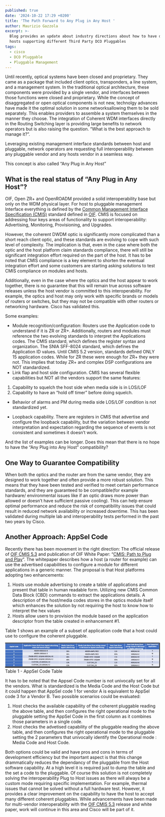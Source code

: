 ```yaml
---
published: true
date: '2024-10-22 17:29 +0200'
title: 'The Path Forward to Any Plug in Any Host '
author: Maurizio Gazzola
excerpt: >-
  Blog provides an update about industry directions about how to have different
  hosts supporting different Third Party DCO Pluggables
tags:
  - cisco
  - DCO Pluggable
  - Pluggable Management
---
```



Until recently, optical systems have been closed and proprietary. They came as a package that included client optics, transponders, a line system, and a management system. In the traditional optical architecture, these components were provided by a single vendor, and interfaces between those functions were closed and proprietary. While the concept of disaggregated or open optical components is not new, technolgy advances have made it the optimal solution in some networksallowing them to be sold separately. This enables providers to assemble a system themselves in the manner they choose.
The integration of Coherent WDM interfaces directly in the Routing Switching layer is providing large benefits to network operators but is also raising the question. “What is the best approach to manage it?”.

Leveraging existing management interface standards between host and pluggable, network operators are requesting full interoperability between any pluggable vendor and any hosts vendor in a seamless way.  

This concept is also called “Any Plug in Any Host” 

## What is the real status of “Any Plug in Any Host”?
OIF, Open ZR+ and OpenROADM provided a solid interoperability base but only on the WDM physical layer.
For host to pluggable management Interface everything is defined by the [Common Management Interface Specification (CMIS)](https://www.oiforum.com/technical-work/hot-topics/management/) standard defined in [OIF](https://www.oiforum.com/). CMIS is focused on addressing four keys areas of functionality to support interoperability: Advertising, Monitoring, Provisioning, and Upgrades.

However, the coherent DWDM optic is significantly more complicated than a short reach client optic, and these standards are evolving to cope with such level of complexity.  The implication is that, even in the case where both the optic and the host platform claim standards compliance, there will still be significant integration effort required on the part of the host.
It has to be noted that CMIS compliance is a key element to shorten the eventual integration effort and some customers are starting asking solutions to test CMIS compliance on modules and hosts.

Additionally, even in the case where the optics and the host appear to work together, there is no guarantee that this will remain true across software releases unless the host vendor is committed to this interoperability. For example, the optics and host may only work with specific brands or models of routers or switches, but they may not be compatible with other routers or networking hardware. Cisco has validated this.

Some examples:
- Module recognition/configuration:
Routers use the Application code to understand if it is ZR or ZR+. Additionally, routers and modules must reference the two evolving standards to interpret the Applications codes. The CMIS standard, which defines the register syntax and organization. The SNIA SFF-8024 standard, which defines the Application ID values.
Until CMIS 5.2 version, standards defined ONLY 15 application codes. While for ZR these were enough for ZR+ they were not. This implies that today ZR+ and complex DSP configurations are NOT standardized. 
- Link flap and host side configuration.
CMIS has several flexible capabilities but NOT all the vendors support the same features:
1. Capability to squelch the host side when media side is in LOS/LOF
2. Capability to have an “hold off timer” before doing squelch.
 
- Behavior of alarms and PM during media side LOS/LOF  condition is not standardized yet.
 
- Loopback capability. There are registers in CMIS that advertise and configure the loopback capability, but the variation between vendor interpretation and expectation regarding the sequence of events is not consistent and sometimes it doesn’t work.

And the list of examples can be longer. Does this mean that there is no hope to have the “Any Plug into Any Host” compatibility?

## One Way to Guarantee Compatibility  
When both the optics and the router are from the same vendor, they are designed to work together and often provide a more robust solution. This means that they have been tested and verified to meet certain performance standards, and they are guaranteed to be compatible(for example hardware/ environmental issues like if an optic draws more power than allowed or doesn’t have sufficient passive cooling). This can help ensure optimal performance and reduce the risk of compatibility issues that could result in reduced network availability or increased downtime. This has been validated during multiple lab and interoperability tests performed in the past two years by Cisco.

## Another Approach: AppSel Code
Recently there has been movement in the right direction:
The official release of [OIF CMIS 5.3](https://www.oiforum.com/wp-content/uploads/OIF-CMIS-05.3.pdf) and publication of OIF White Paper: “[CMIS: Path to Plug and Play](https://www.oiforum.com/wp-content/uploads/OIF-CMIS-Plug-and-Play-01.0.pdf)”.
The whitepaper describes how a host (a router for example) can use the advertised capabilities to configure a module for different applications in a generic manner. 
The proposal is that Host platforms adopting two enhancements:
1. Hosts use module advertising to create a table of applications and 		present that table in human readable form. Utilizing new CMIS Common 		Data Block (CBD) commands to extract the applications details. A 			description of the host/media codes stores in the optics module itself 		which enhances the solution by not requiring the host to know how to 		interpret the hex values
2.	Hosts allow users to provision the module based on the application 		descriptor from the table created in enhancement #1.

Table 1 shows an example of a subset of application code that a host could use to configure the coherent pluggable.

![](https://raw.githubusercontent.com/xrdocs/xrdocs-images/0b6adef7d32a8f25d1f43b5b2c2bb70f1137d768/assets/images/Table%201%20blog%20AnyPlugAnyHost.jpg)
Table 1 - AppSel Code Table

It has to be noted that the Appsel Code number is not univocally set for all the vendors. What is standardized is the Media Code and the Host Code but it could happen that AppSel code 1 for vendor A is equivalent to AppSel code 3 for a Vendor B.
Two possible scenarios could be evaluated: 
1.	Host checks the available capability of the coherent pluggable 			reading the above table, and then configures the right operational mode 	to the pluggable setting the AppSel Code in the first column as it 			combines those parameters in a single code.
2.	Host checks the advetised capability of the pluggable reading the 		above table, and then configures the right operational mode to the 			pluggable setting the 2 parameters that univocally identify the 			Operational mode : Media Code and Host Code.

Both options could be valid and have pros and cons in terms of development efficiency but the important aspect is that this change drammatically reduces the dependancy of the pluggable from the Host software capability. At a high level it is required just to dump the table and the set a code to the pluggable.
Of course this solution is not completely solving the interoperability Plug to Host issues as there will always be a custom mode requiring specific implementation. For example, thermal issues that cannot be solved without a full hardware test. However, it provides a clear improvement on the capability to have the host to accept many different coherent pluggables. 
While advancements have been made for multi-vendor interoperability with the [OIF CMIS 5.3](https://www.oiforum.com/wp-content/uploads/OIF-CMIS-05.3.pdf) release and white paper, work will continue in this area and Cisco will be part of it.

